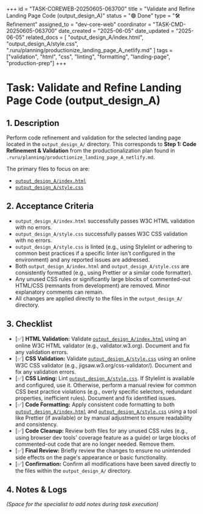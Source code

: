 +++
id = "TASK-COREWEB-20250605-063700"
title = "Validate and Refine Landing Page Code (output_design_A)"
status = "🟢 Done"
type = "🛠️ Refinement"
assigned_to = "dev-core-web"
coordinator = "TASK-CMD-20250605-063700"
date_created = "2025-06-05"
date_updated = "2025-06-05"
related_docs = [
    "output_design_A/index.html", 
    "output_design_A/style.css", 
    ".ruru/planning/productionize_landing_page_A_netlify.md"
]
tags = ["validation", "html", "css", "linting", "formatting", "landing-page", "production-prep"]
+++

# Task: Validate and Refine Landing Page Code (output_design_A)

## 1. Description

Perform code refinement and validation for the selected landing page located in the `output_design_A/` directory. This corresponds to **Step 1: Code Refinement & Validation** from the productionalization plan found in `.ruru/planning/productionize_landing_page_A_netlify.md`.

The primary files to focus on are:
*   [`output_design_A/index.html`](output_design_A/index.html)
*   [`output_design_A/style.css`](output_design_A/style.css)

## 2. Acceptance Criteria

*   `output_design_A/index.html` successfully passes W3C HTML validation with no errors.
*   `output_design_A/style.css` successfully passes W3C CSS validation with no errors.
*   `output_design_A/style.css` is linted (e.g., using Stylelint or adhering to common best practices if a specific linter isn't configured in the environment) and any reported issues are addressed.
*   Both `output_design_A/index.html` and `output_design_A/style.css` are consistently formatted (e.g., using Prettier or a similar code formatter).
*   Any unused CSS rules or significantly large blocks of commented-out HTML/CSS (remnants from development) are removed. Minor explanatory comments can remain.
*   All changes are applied directly to the files in the `output_design_A/` directory.

## 3. Checklist

*   [✅] **HTML Validation:** Validate [`output_design_A/index.html`](output_design_A/index.html) using an online W3C HTML validator (e.g., validator.w3.org). Document and fix any validation errors.
*   [✅] **CSS Validation:** Validate [`output_design_A/style.css`](output_design_A/style.css) using an online W3C CSS validator (e.g., jigsaw.w3.org/css-validator/). Document and fix any validation errors.
*   [✅] **CSS Linting:** Lint [`output_design_A/style.css`](output_design_A/style.css). If Stylelint is available and configured, use it. Otherwise, perform a manual review for common CSS best practice violations (e.g., overly specific selectors, redundant properties, inefficient rules). Document and fix identified issues.
*   [✅] **Code Formatting:** Apply consistent code formatting to both [`output_design_A/index.html`](output_design_A/index.html) and [`output_design_A/style.css`](output_design_A/style.css) using a tool like Prettier (if available) or by manual adjustment to ensure readability and consistency.
*   [✅] **Code Cleanup:** Review both files for any unused CSS rules (e.g., using browser dev tools' coverage feature as a guide) or large blocks of commented-out code that are no longer needed. Remove them.
*   [✅] **Final Review:** Briefly review the changes to ensure no unintended side effects on the page's appearance or basic functionality.
*   [✅] **Confirmation:** Confirm all modifications have been saved directly to the files within the `output_design_A/` directory.

## 4. Notes & Logs

*(Space for the specialist to add notes during task execution)*